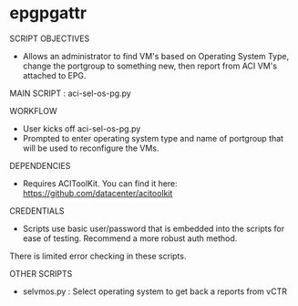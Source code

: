 # epgpgattr

SCRIPT OBJECTIVES
- Allows an administrator to find VM's based on Operating System Type, change the portgroup to something new,
  then report from ACI VM's attached to EPG.

MAIN SCRIPT : aci-sel-os-pg.py

WORKFLOW
- User kicks off aci-sel-os-pg.py
- Prompted to enter operating system type and name of portgroup that will be used to reconfigure the VMs.

DEPENDENCIES
- Requires ACIToolKit. You can find it here: https://github.com/datacenter/acitoolkit

CREDENTIALS
- Scripts use basic user/password that is embedded into the scripts for ease of testing. Recommend a more robust auth method.


There is limited error checking in these scripts. 

OTHER SCRIPTS
- selvmos.py : Select operating system to get back a reports from vCTR







